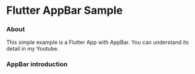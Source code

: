 # Flutter AppBar Sample

### About
 This simple example is a Flutter App with AppBar. You can understand its detail in my Youtube.
 
 ### AppBar introduction

